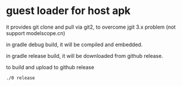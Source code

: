 # guest loader for host apk

it provides git clone and pull via git2, to overcome jgit 3.x problem (not support modelscope.cn)

in gradle debug build, it will be compiled and embedded.

in gradle release build, it will be downloaded from github release.

to build and upload to github release

```sh
./0 release
```
